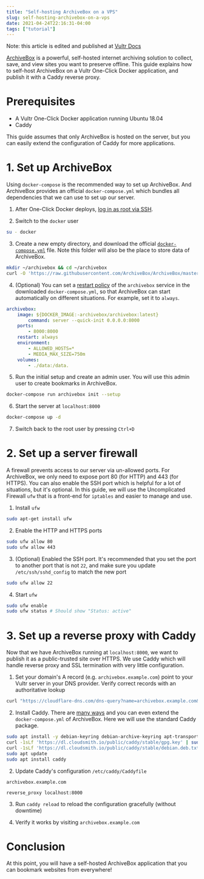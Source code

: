 ```yaml
---
title: "Self-hosting ArchiveBox on a VPS"
slug: self-hosting-archivebox-on-a-vps
date: 2021-04-24T22:16:31-04:00
tags: ["tutorial"]
---
```


Note: this article is edited and published at [Vultr Docs](https://www.vultr.com/docs/install-archivebox-on-a-oneclick-docker-application)

[ArchiveBox](https://archivebox.io) is a powerful, self-hosted internet archiving solution to collect, save, and view sites you want to preserve offline.
This guide explains how to self-host ArchiveBox on a Vultr One-Click Docker application, and publish it with a Caddy reverse proxy.

<!--more-->

# Prerequisites

* A Vultr One-Click Docker application running Ubuntu 18.04
* Caddy

This guide assumes that only ArchiveBox is hosted on the server, but you can easily extend the configuration of Caddy for more applications.

# 1. Set up ArchiveBox

Using `docker-compose` is the recommended way to set up ArchiveBox. And ArchiveBox provides an official `docker-compose.yml` which bundles all dependencies that we can use to set up our server.

1. After One-Click Docker deploys, [log in as root via SSH](https://www.vultr.com/docs/how-to-access-your-vultr-vps).

2. Switch to the `docker` user

```bash
su - docker
```
3. Create a new empty directory, and download the official [`docker-compose.yml`](https://raw.githubusercontent.com/ArchiveBox/ArchiveBox/master/docker-compose.yml) file. Note this folder will also be the place to store data of ArchiveBox.

```bash
mkdir ~/archivebox && cd ~/archivebox
curl -O 'https://raw.githubusercontent.com/ArchiveBox/ArchiveBox/master/docker-compose.yml'
```

4. (Optional) You can set a [restart policy](https://docs.docker.com/config/containers/start-containers-automatically/#use-a-restart-policy) of the `archivebox` service in the downloaded `docker-compose.yml`, so that ArchiveBox can start automatically on different situations. For example, set it to `always`.

```yaml
archivebox:
    image: ${DOCKER_IMAGE:-archivebox/archivebox:latest}
        command: server --quick-init 0.0.0.0:8000
    ports:
        - 8000:8000
    restart: always
    environment:
        - ALLOWED_HOSTS=*
        - MEDIA_MAX_SIZE=750m
    volumes:
        - ./data:/data.
```

5. Run the initial setup and create an admin user. You will use this admin user to create bookmarks in ArchiveBox.

```bash
docker-compose run archivebox init --setup
```

6. Start the server at `localhost:8000`

```bash
docker-compose up -d
```

7. Switch back to the root user by pressing `Ctrl+D`

# 2. Set up a server firewall

A firewall prevents access to our server via un-allowed ports. For ArchiveBox, we only need to expose port 80 (for HTTP) and 443 (for HTTPS). You can also enable the SSH port which is helpful for a lot of situations, but it's optional. In this guide, we will use the Uncomplicated Firewall `ufw` that is a front-end for `iptables` and easier to manage and use.

1. Install `ufw`

```bash
sudo apt-get install ufw
```

2. Enable the HTTP and HTTPS ports

```bash
sudo ufw allow 80
sudo ufw allow 443
```

3. (Optional) Enabled the SSH port. It's recommended that you set the port to another port that is not `22`, and make sure you update ` /etc/ssh/sshd_config` to match the new port

```bash
sudo ufw allow 22
```

4. Start `ufw`

```bash
sudo ufw enable
sudo ufw status # Should show "Status: active"
```

# 3. Set up a reverse proxy with Caddy

Now that we have ArchiveBox running at `localhost:8000`, we want to publish it as a public-trusted site over HTTPS. We use Caddy which will handle reverse proxy and SSL termination with very little configuration.

1. Set your domain's A record (e.g. `archivebox.example.com`) point to your Vultr server in your DNS provider. Verify correct records with an authoritative lookup

```bash
curl "https://cloudflare-dns.com/dns-query?name=archivebox.example.com&type=A" -H "accept: application/dns-json"
```

2. Install Caddy. There are [many ways](https://caddyserver.com/docs/install) and you can even extend the `docker-compose.yml` of ArchiveBox. Here we will use the standard Caddy package.

```bash
sudo apt install -y debian-keyring debian-archive-keyring apt-transport-https
curl -1sLf 'https://dl.cloudsmith.io/public/caddy/stable/gpg.key' | sudo apt-key add -
curl -1sLf 'https://dl.cloudsmith.io/public/caddy/stable/debian.deb.txt' | sudo tee -a /etc/apt/sources.list.d/caddy-stable.list
sudo apt update
sudo apt install caddy
```

2. Update Caddy's configuration `/etc/caddy/Caddyfile`

```
archivebox.example.com

reverse_proxy localhost:8000
```

3. Run `caddy reload` to reload the configuration gracefully (without downtime)

4. Verify it works by visiting `archivebox.example.com`

# Conclusion

At this point, you will have a self-hosted ArchiveBox application that you can bookmark websites from everywhere!
